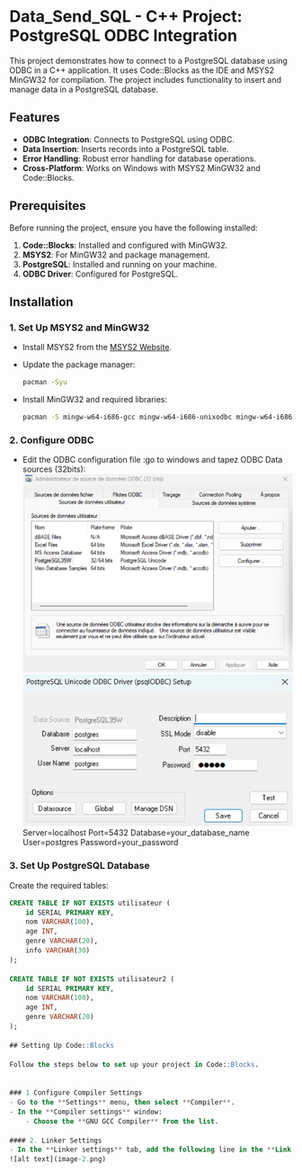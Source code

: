 # Data_Send_SQL - C++ Project: PostgreSQL ODBC Integration

This project demonstrates how to connect to a PostgreSQL database using ODBC in a C++ application. It uses Code::Blocks as the IDE and MSYS2 MinGW32 for compilation. The project includes functionality to insert and manage data in a PostgreSQL database.

## Features
- **ODBC Integration**: Connects to PostgreSQL using ODBC.
- **Data Insertion**: Inserts records into a PostgreSQL table.
- **Error Handling**: Robust error handling for database operations.
- **Cross-Platform**: Works on Windows with MSYS2 MinGW32 and Code::Blocks.

## Prerequisites
Before running the project, ensure you have the following installed:
1. **Code::Blocks**: Installed and configured with MinGW32.
2. **MSYS2**: For MinGW32 and package management.
3. **PostgreSQL**: Installed and running on your machine.
4. **ODBC Driver**: Configured for PostgreSQL.

## Installation

### 1. Set Up MSYS2 and MinGW32
- Install MSYS2 from the [MSYS2 Website](https://www.msys2.org/).
- Update the package manager:

    ```bash
    pacman -Syu
    ```

- Install MinGW32 and required libraries:

    ```bash
    pacman -S mingw-w64-i686-gcc mingw-w64-i686-unixodbc mingw-w64-i686-postgresql
    ```

### 2. Configure ODBC
- Edit the ODBC configuration file :go to windows and tapez ODBC Data sources (32bits):
![alt text](image.png)
![alt text](image-1.png)
Server=localhost
Port=5432
Database=your_database_name
User=postgres
Password=your_password
### 3. Set Up PostgreSQL Database
Create the required tables:

```sql
CREATE TABLE IF NOT EXISTS utilisateur (
    id SERIAL PRIMARY KEY,
    nom VARCHAR(100),
    age INT,
    genre VARCHAR(20),
    info VARCHAR(30)
);

CREATE TABLE IF NOT EXISTS utilisateur2 (
    id SERIAL PRIMARY KEY,
    nom VARCHAR(100),
    age INT,
    genre VARCHAR(20)
);

## Setting Up Code::Blocks

Follow the steps below to set up your project in Code::Blocks.


### 1 Configure Compiler Settings
- Go to the **Settings** menu, then select **Compiler**.
- In the **Compiler settings** window:
    - Choose the **GNU GCC Compiler** from the list.
  
#### 2. Linker Settings
- In the **Linker settings** tab, add the following line in the **Link libraries** section:
![alt text](image-2.png)
   
    

